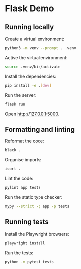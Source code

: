 # Flask Demo

## Running locally

Create a virtual environment:

```bash
python3 -m venv --prompt . .venv
```

Active the virtual environment:

```bash
source .venv/bin/activate
```

Install the dependencies:

```bash
pip install -e .[dev]
```

Run the server:

```bash
flask run
```

Open http://127.0.0.1:5000.

## Formatting and linting

Reformat the code:

```bash
black .
```

Organise imports:

```bash
isort .
```

Lint the code:

```bash
pylint app tests
```

Run the static type checker:

```bash
mypy --strict -p app -p tests
```

## Running tests

Install the Playwright browsers:

```bash
playwright install
```

Run the tests:

```bash
python -m pytest tests
```
